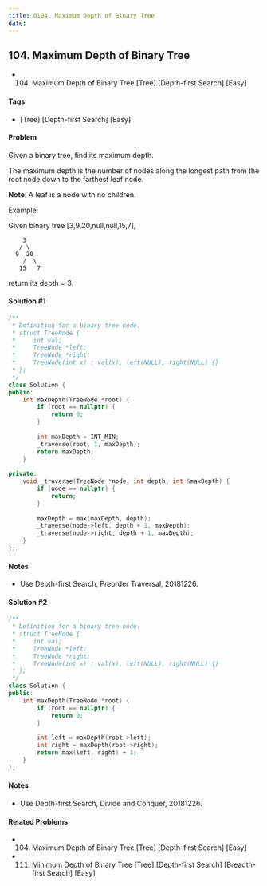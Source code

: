 ```yaml
---
title: 0104. Maximum Depth of Binary Tree
date: 
---
```


## 104. Maximum Depth of Binary Tree
- 104. Maximum Depth of Binary Tree [Tree] [Depth-first Search] [Easy]

#### Tags
-  [Tree] [Depth-first Search] [Easy]

#### Problem
Given a binary tree, find its maximum depth.

The maximum depth is the number of nodes along the longest path from the root node down to the farthest leaf node.

**Note**: A leaf is a node with no children.

Example:

Given binary tree [3,9,20,null,null,15,7],

        3
       / \
      9  20
        /  \
       15   7

return its depth = 3.

#### Solution #1
``` C++
/**
 * Definition for a binary tree node.
 * struct TreeNode {
 *     int val;
 *     TreeNode *left;
 *     TreeNode *right;
 *     TreeNode(int x) : val(x), left(NULL), right(NULL) {}
 * };
 */
class Solution {
public:
    int maxDepth(TreeNode *root) {
        if (root == nullptr) {
            return 0;
        }
        
        int maxDepth = INT_MIN;
        _traverse(root, 1, maxDepth);
        return maxDepth;
    }
    
private:
    void _traverse(TreeNode *node, int depth, int &maxDepth) {
        if (node == nullptr) {
            return;
        }
        
        maxDepth = max(maxDepth, depth);
        _traverse(node->left, depth + 1, maxDepth);
        _traverse(node->right, depth + 1, maxDepth);
    }
};
```

#### Notes
- Use Depth-first Search, Preorder Traversal, 20181226.

#### Solution #2
``` C++
/**
 * Definition for a binary tree node.
 * struct TreeNode {
 *     int val;
 *     TreeNode *left;
 *     TreeNode *right;
 *     TreeNode(int x) : val(x), left(NULL), right(NULL) {}
 * };
 */
class Solution {
public:
    int maxDepth(TreeNode *root) {
        if (root == nullptr) {
            return 0;
        }
        
        int left = maxDepth(root->left);
        int right = maxDepth(root->right);
        return max(left, right) + 1;
    }
};
```

#### Notes
- Use Depth-first Search, Divide and Conquer, 20181226.

#### Related Problems
- 104. Maximum Depth of Binary Tree [Tree] [Depth-first Search] [Easy]
- 111. Minimum Depth of Binary Tree [Tree] [Depth-first Search] [Breadth-first Search] [Easy]
